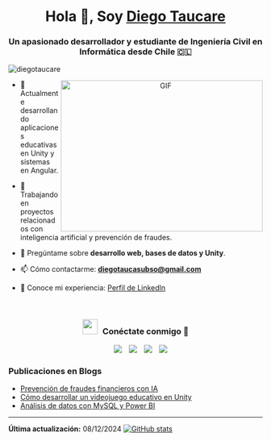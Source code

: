 <h1 align="center">Hola 👋, Soy <a href="https://www.linkedin.com/in/diego-taucare-subso-329091258/" target="blank">
Diego Taucare</a></h1>
<h3 align="center">Un apasionado desarrollador y estudiante de Ingeniería Civil en Informática desde Chile 🇨🇱</h3>

<p align="left"> <img src="https://komarev.com/ghpvc/?username=diegotaucare&label=Profile%20views&color=0e75b6&style=flat" alt="diegotaucare" /> </p>

<a target="_blank" align="center">
  <img align="right" top="500" height="300" width="400" alt="GIF" src="https://media.giphy.com/media/SWoSkN6DxTszqIKEqv/giphy.gif">
</a>

- 🔭 Actualmente desarrollando aplicaciones educativas en Unity y sistemas en Angular.

- 🌱 Trabajando en proyectos relacionados con inteligencia artificial y prevención de fraudes.

- 💬 Pregúntame sobre **desarrollo web, bases de datos y Unity**.

- 📫 Cómo contactarme: **[diegotaucasubso@gmail.com](mailto:diegotaucasubso@gmail.com)**

- 📄 Conoce mi experiencia: <a href="https://www.linkedin.com/in/diego-taucare-subso-329091258/" target="blank">Perfil de LinkedIn</a>

<br/>
<h3 align="center"> <img src="https://media.giphy.com/media/iY8CRBdQXODJSCERIr/giphy.gif" width="30" height="30" style="margin-right: 10px;">Conéctate conmigo 🤝</h3>

<p align="center">
 <div align="center" class="icons-social" style="margin-left: 10px;">
        <a style="margin-left: 10px;" target="_blank" href="https://www.linkedin.com/in/diego-taucare-subso-329091258/">
            <img src="https://img.icons8.com/doodle/40/000000/linkedin--v2.png"></a>
        <a style="margin-left: 10px;" target="_blank" href="https://github.com/diegotaucare">
            <img src="https://img.icons8.com/doodle/40/000000/github--v1.png"></a>
        <a style="margin-left: 10px;" target="_blank" href="https://twitter.com/">
            <img src="https://img.icons8.com/doodle/1x/twitter-squared--v2.png"></a>
        <a style="margin-left: 10px;" target="_blank" href="https://instagram.com/">
            <img src="https://img.icons8.com/doodle/40/000000/instagram-new--v2.png"></a>
 </div>
</p>

### Publicaciones en Blogs

<!-- BLOG-POST-LIST:START -->

- [Prevención de fraudes financieros con IA](https://dev.to/diegotaucare)
- [Cómo desarrollar un videojuego educativo en Unity](https://dev.to/diegotaucare)
- [Análisis de datos con MySQL y Power BI](https://dev.to/diegotaucare)

<!-- BLOG-POST-LIST:END -->

---

**Última actualización:** 08/12/2024 
[![GitHub stats](https://github-readme-stats.vercel.app/api?username=DiegoTaucare&count_private=true&theme=synthwave)](https://github.com/anuraghazra/github-readme-stats)

